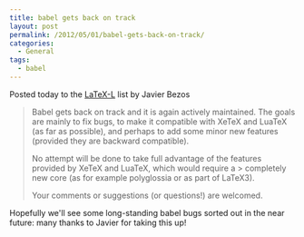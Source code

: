 ```yaml
---
title: babel gets back on track
layout: post
permalink: /2012/05/01/babel-gets-back-on-track/
categories:
  - General
tags:
  - babel
---
```

Posted today to the [LaTeX-L](http://news.gmane.org/group/gmane.comp.tex.latex.latex3) list by Javier Bezos

> Babel gets back on track and it is again actively maintained. The goals are mainly to fix bugs, to make it compatible with XeTeX and LuaTeX (as far as possible), and perhaps to add some minor new features (provided they are backward compatible).
>
> No attempt will be done to take full advantage of the features provided by XeTeX and LuaTeX, which would require a > completely new core (as for example polyglossia or as part of LaTeX3).
>
> Your comments or suggestions (or questions!) are welcomed.

Hopefully we'll see some long-standing babel bugs sorted out in the near future: many thanks to Javier for taking this up!

